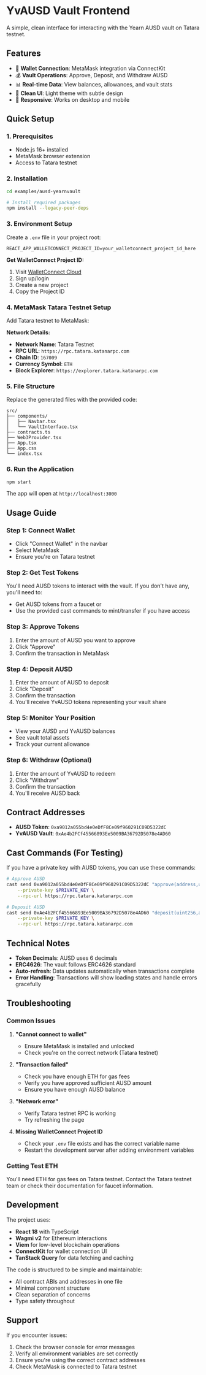 # YvAUSD Vault Frontend

A simple, clean interface for interacting with the Yearn AUSD vault on Tatara testnet.

## Features

- 🔗 **Wallet Connection**: MetaMask integration via ConnectKit
- 💰 **Vault Operations**: Approve, Deposit, and Withdraw AUSD
- 📊 **Real-time Data**: View balances, allowances, and vault stats
- 🎨 **Clean UI**: Light theme with subtle design
- 📱 **Responsive**: Works on desktop and mobile

## Quick Setup

### 1. Prerequisites

- Node.js 16+ installed
- MetaMask browser extension
- Access to Tatara testnet

### 2. Installation

```bash
cd examples/ausd-yearnvault

# Install required packages
npm install --legacy-peer-deps
```

### 3. Environment Setup

Create a `.env` file in your project root:

```env
REACT_APP_WALLETCONNECT_PROJECT_ID=your_walletconnect_project_id_here
```

**Get WalletConnect Project ID:**
1. Visit [WalletConnect Cloud](https://cloud.walletconnect.com)
2. Sign up/login
3. Create a new project
4. Copy the Project ID

### 4. MetaMask Tatara Testnet Setup

Add Tatara testnet to MetaMask:

**Network Details:**
- **Network Name**: Tatara Testnet
- **RPC URL**: `https://rpc.tatara.katanarpc.com`
- **Chain ID**: `167009`
- **Currency Symbol**: `ETH`
- **Block Explorer**: `https://explorer.tatara.katanarpc.com`

### 5. File Structure

Replace the generated files with the provided code:

```
src/
├── components/
│   ├── Navbar.tsx
│   └── VaultInterface.tsx
├── contracts.ts
├── Web3Provider.tsx
├── App.tsx
├── App.css
└── index.tsx
```

### 6. Run the Application

```bash
npm start
```

The app will open at `http://localhost:3000`

## Usage Guide

### Step 1: Connect Wallet
- Click "Connect Wallet" in the navbar
- Select MetaMask
- Ensure you're on Tatara testnet

### Step 2: Get Test Tokens
You'll need AUSD tokens to interact with the vault. If you don't have any, you'll need to:
- Get AUSD tokens from a faucet or
- Use the provided cast commands to mint/transfer if you have access

### Step 3: Approve Tokens
1. Enter the amount of AUSD you want to approve
2. Click "Approve"
3. Confirm the transaction in MetaMask

### Step 4: Deposit AUSD
1. Enter the amount of AUSD to deposit
2. Click "Deposit"
3. Confirm the transaction
4. You'll receive YvAUSD tokens representing your vault share

### Step 5: Monitor Your Position
- View your AUSD and YvAUSD balances
- See vault total assets
- Track your current allowance

### Step 6: Withdraw (Optional)
1. Enter the amount of YvAUSD to redeem
2. Click "Withdraw"
3. Confirm the transaction
4. You'll receive AUSD back

## Contract Addresses

- **AUSD Token**: `0xa9012a055bd4e0eDfF8Ce09f960291C09D5322dC`
- **YvAUSD Vault**: `0xAe4b2FCf45566893Ee5009BA36792D5078e4AD60`

## Cast Commands (For Testing)

If you have a private key with AUSD tokens, you can use these commands:

```bash
# Approve AUSD
cast send 0xa9012a055bd4e0eDfF8Ce09f960291C09D5322dC "approve(address,uint256)" 0xAe4b2FCf45566893Ee5009BA36792D5078e4AD60 1000000 \
    --private-key $PRIVATE_KEY \
    --rpc-url https://rpc.tatara.katanarpc.com

# Deposit AUSD
cast send 0xAe4b2FCf45566893Ee5009BA36792D5078e4AD60 "deposit(uint256,address)" 1000000 YOUR_ADDRESS \
    --private-key $PRIVATE_KEY \
    --rpc-url https://rpc.tatara.katanarpc.com
```

## Technical Notes

- **Token Decimals**: AUSD uses 6 decimals
- **ERC4626**: The vault follows ERC4626 standard
- **Auto-refresh**: Data updates automatically when transactions complete
- **Error Handling**: Transactions will show loading states and handle errors gracefully

## Troubleshooting

### Common Issues

1. **"Cannot connect to wallet"**
   - Ensure MetaMask is installed and unlocked
   - Check you're on the correct network (Tatara testnet)

2. **"Transaction failed"**
   - Check you have enough ETH for gas fees
   - Verify you have approved sufficient AUSD amount
   - Ensure you have enough AUSD balance

3. **"Network error"**
   - Verify Tatara testnet RPC is working
   - Try refreshing the page

4. **Missing WalletConnect Project ID**
   - Check your `.env` file exists and has the correct variable name
   - Restart the development server after adding environment variables

### Getting Test ETH

You'll need ETH for gas fees on Tatara testnet. Contact the Tatara testnet team or check their documentation for faucet information.

## Development

The project uses:
- **React 18** with TypeScript
- **Wagmi v2** for Ethereum interactions
- **Viem** for low-level blockchain operations
- **ConnectKit** for wallet connection UI
- **TanStack Query** for data fetching and caching

The code is structured to be simple and maintainable:
- All contract ABIs and addresses in one file
- Minimal component structure
- Clean separation of concerns
- Type safety throughout

## Support

If you encounter issues:
1. Check the browser console for error messages
2. Verify all environment variables are set correctly
3. Ensure you're using the correct contract addresses
4. Check MetaMask is connected to Tatara testnet